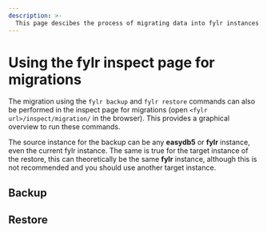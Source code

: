 ```yaml
---
description: >-
  This page descibes the process of migrating data into fylr instances using the /inspect/migration page in fylr
---
```


# Using the fylr inspect page for migrations

The migration using the `fylr backup` and `fylr restore` commands can also be performed in the inspect page for migrations (open `<fylr url>/inspect/migration/` in the browser). This provides a graphical overview to run these commands.

The source instance for the backup can be any **easydb5** or **fylr** instance, even the current fylr instance. The same is true for the target instance of the restore, this can theoretically be the same **fylr** instance, although this is not recommended and you should use another target instance.


## Backup

<!-- todo screenshot -->

<!-- https://docs.programmfabrik.de/api/attachments.redirect?id=ef806009-274b-4a52-8ed9-798aabd2dbe5 -->


## Restore

<!-- todo screenshot -->

<!-- https://docs.programmfabrik.de/api/attachments.redirect?id=40573a08-81b4-437b-a290-beec709017fb -->

